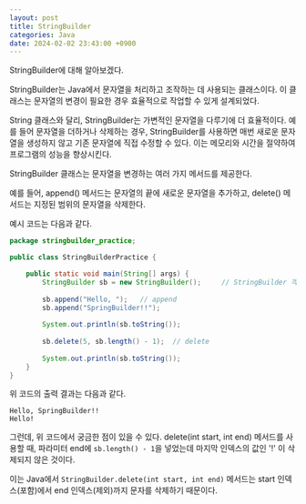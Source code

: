 ```yaml
---
layout: post
title: StringBuilder
categories: Java
date: 2024-02-02 23:43:00 +0900
---
```

StringBuilder에 대해 알아보겠다.

StringBuilder는 Java에서 문자열을 처리하고 조작하는 데 사용되는 클래스이다. 이 클래스는 문자열의 변경이 필요한 경우 효율적으로 작업할 수 있게 설계되었다.

String 클래스와 달리, StringBuilder는 가변적인 문자열을 다루기에 더 효율적이다. 예를 들어 문자열을 더하거나 삭제하는 경우, StringBuilder를 사용하면 매번 새로운 문자열을 생성하지 않고 기존 문자열에 직접 수정할 수 있다. 이는 메모리와 시간을 절약하여 프로그램의 성능을 향상시킨다.

StringBuilder 클래스는 문자열을 변경하는 여러 가지 메서드를 제공한다.

예를 들어, append() 메서드는 문자열의 끝에 새로운 문자열을 추가하고, delete() 메서드는 지정된 범위의 문자열을 삭제한다.

예시 코드는 다음과 같다.

```java
package stringbuilder_practice;

public class StringBuilderPractice {

	public static void main(String[] args) {
		StringBuilder sb = new StringBuilder();     // StringBuilder 객체를 생성
		
		sb.append("Hello, ");   // append
		sb.append("SpringBuilder!!");
		
		System.out.println(sb.toString());
		
		sb.delete(5, sb.length() - 1);  // delete
		
		System.out.println(sb.toString());
	}
}
```

위 코드의 출력 결과는 다음과 같다.

```
Hello, SpringBuilder!!
Hello!
```

그런데, 위 코드에서 궁금한 점이 있을 수 있다. delete(int start, int end) 메서드를 사용할 때, 파라미터 end에 ```sb.length() - 1```을 넣었는데 마지막 인덱스의 값인 '!' 이 삭제되지 않은 것이다.

이는 Java에서 ```StringBuilder.delete(int start, int end)``` 메서드는 start 인덱스(포함)에서 end 인덱스(제외)까지 문자를 삭제하기 때문이다.